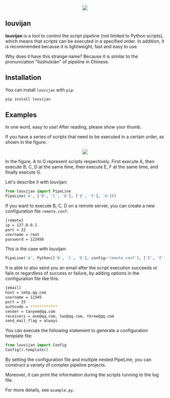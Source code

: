 <div align="center">
 <div>
   <img src="https://user-images.githubusercontent.com/32212649/89178083-72d12380-d5bf-11ea-8b14-56ed824b28bf.png">
  </div>
</div>

## louvijan
**louvijan** is a tool to control the script pipeline (not limited to Python scripts), which means that scripts can be executed in a specified order. In addition, it is recommended because it is lightweight, fast and easy to use.

Why does it have this strange name? Because it is similar to the pronunciation "liúshuǐxiàn" of pipeline in Chinese.

## Installation
You can install `louvijan` with `pip`:

```sh
pip install louvijan
```

## Examples
In one word, easy to use! After reading, please show your thumb.

If you have a series of scripts that need to be executed in a certain order, as shown in the figure:

<div align="center">
 <div>
   <img src="https://user-images.githubusercontent.com/32212649/89850126-86324f00-dbbc-11ea-8905-2cb6c71af757.png">
  </div>
</div>


In the figure, A to G represent scripts respectively. First execute A, then execute B, C, D at the same time, then execute E, F at the same time, and finally execute G.

Let's describe it with louvijan:
```python
from louvijan import PipeLine
PipeLine('A', ['B', 'C', 'D'], ['E', 'F'], 'G')()
```

If you want to execute B, C, D on a remote server, you can create a new configuration file `remote.conf`:

```sh
[remote]
ip = 127.0.0.1
port = 22
username = root
password = 123456
```

This is the case with louvijan:

```python
PipeLine('A', Python(['B', 'C', 'D'], config='remote.conf'), ['E', 'F'], 'G')()
```


It is able to also send you an email after the script execution succeeds or fails or regardless of success or failure, by adding options in the configuration file like this:

```sh
[email]
host = smtp.qq.com
username = 12345
port = 25
authcode = ************
sender = tanyee@qq.com
receivers = one@qq.com, two@qq.com, three@qq.com
send_mail_flag = always
```

You can execute the following statement to generate a configuration template file:

```python
from louvijan import Config
Config().template()
```

By setting the configuration file and multiple nested PipeLine, you can construct a variety of complex pipeline projects.

Moreover, it can print the information during the scripts running to the log file.

For more details, see `example.py`.
